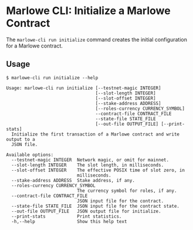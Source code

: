 # Marlowe CLI: Initialize a Marlowe Contract

The `marlowe-cli run initialize` command creates the initial configuration for a Marlowe contract.


## Usage

    $ marlowe-cli run initialize --help
    
    Usage: marlowe-cli run initialize [--testnet-magic INTEGER] 
                                      [--slot-length INTEGER] 
                                      [--slot-offset INTEGER] 
                                      [--stake-address ADDRESS] 
                                      [--roles-currency CURRENCY_SYMBOL]
                                      --contract-file CONTRACT_FILE
                                      --state-file STATE_FILE 
                                      [--out-file OUTPUT_FILE] [--print-stats]
      Initialize the first transaction of a Marlowe contract and write output to a
      JSON file.
    
    Available options:
      --testnet-magic INTEGER  Network magic, or omit for mainnet.
      --slot-length INTEGER    The slot length, in milliseconds.
      --slot-offset INTEGER    The effective POSIX time of slot zero, in
                               milliseconds.
      --stake-address ADDRESS  Stake address, if any.
      --roles-currency CURRENCY_SYMBOL
                               The currency symbol for roles, if any.
      --contract-file CONTRACT_FILE
                               JSON input file for the contract.
      --state-file STATE_FILE  JSON input file for the contract state.
      --out-file OUTPUT_FILE   JSON output file for initialize.
      --print-stats            Print statistics.
      -h,--help                Show this help text
